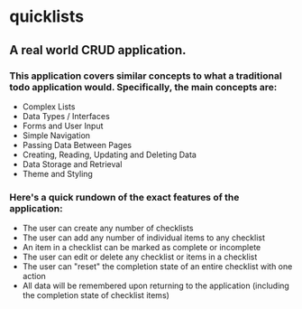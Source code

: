 # quicklists
## A real world CRUD application.

### This application covers similar concepts to what a traditional todo application would. Specifically, the main concepts are:
- Complex Lists
- Data Types / Interfaces
- Forms and User Input
- Simple Navigation
- Passing Data Between Pages
- Creating, Reading, Updating and Deleting Data
- Data Storage and Retrieval
- Theme and Styling

### Here's a quick rundown of the exact features of the application:
- The user can create any number of checklists
- The user can add any number of individual items to any checklist
- An item in a checklist can be marked as complete or incomplete
- The user can edit or delete any checklist or items in a checklist
- The user can "reset" the completion state of an entire checklist with one action
- All data will be remembered upon returning to the application (including the completion state of checklist items)
